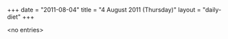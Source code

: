 +++
date = "2011-08-04"
title = "4 August 2011 (Thursday)"
layout = "daily-diet"
+++

\<no entries\>